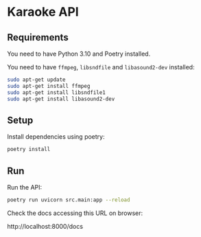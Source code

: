 # Karaoke API

## Requirements

You need to have Python 3.10 and Poetry installed.

You need to have `ffmpeg`, `libsndfile` and `libasound2-dev` installed:

```sh
sudo apt-get update
sudo apt-get install ffmpeg
sudo apt-get install libsndfile1
sudo apt-get install libasound2-dev
```

## Setup

Install dependencies using poetry:
```sh
poetry install
```

## Run

Run the API:
```sh
poetry run uvicorn src.main:app --reload
```

Check the docs accessing this URL on browser:

http://localhost:8000/docs
